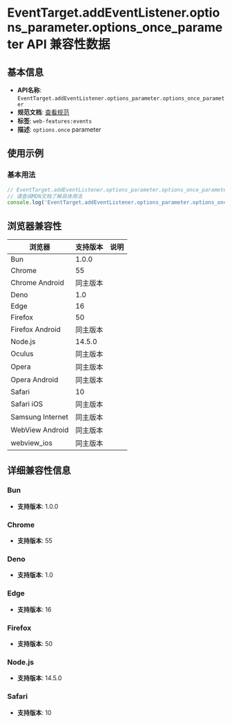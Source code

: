 # EventTarget.addEventListener.options_parameter.options_once_parameter API 兼容性数据

## 基本信息

- **API名称**: `EventTarget.addEventListener.options_parameter.options_once_parameter`
- **规范文档**: [查看规范](https://dom.spec.whatwg.org/#dom-addeventlisteneroptions-once)
- **标签**: `web-features:events`
- **描述**: `options.once` parameter

## 使用示例

### 基本用法

```javascript
// EventTarget.addEventListener.options_parameter.options_once_parameter 使用示例
// 请查阅MDN文档了解具体用法
console.log('EventTarget.addEventListener.options_parameter.options_once_parameter API');
```

## 浏览器兼容性

| 浏览器 | 支持版本 | 说明 |
|--------|----------|------|
| Bun | 1.0.0 |  |
| Chrome | 55 |  |
| Chrome Android | 同主版本 |  |
| Deno | 1.0 |  |
| Edge | 16 |  |
| Firefox | 50 |  |
| Firefox Android | 同主版本 |  |
| Node.js | 14.5.0 |  |
| Oculus | 同主版本 |  |
| Opera | 同主版本 |  |
| Opera Android | 同主版本 |  |
| Safari | 10 |  |
| Safari iOS | 同主版本 |  |
| Samsung Internet | 同主版本 |  |
| WebView Android | 同主版本 |  |
| webview_ios | 同主版本 |  |

## 详细兼容性信息

### Bun

- **支持版本**: 1.0.0

### Chrome

- **支持版本**: 55

### Deno

- **支持版本**: 1.0

### Edge

- **支持版本**: 16

### Firefox

- **支持版本**: 50

### Node.js

- **支持版本**: 14.5.0

### Safari

- **支持版本**: 10

